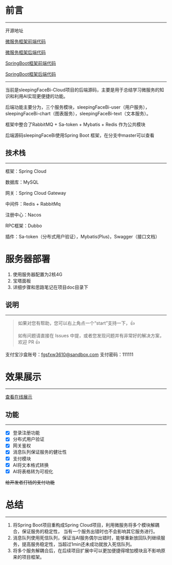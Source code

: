 # 前言
***
开源地址

[微服务框架前端代码](https://github.com/MA-douzhang/sleepingFaceBi-frontend/tree/dev-cloud)

[微服务框架后端代码](https://github.com/MA-douzhang/sleepingFaceBi-backend/tree/dev-cloud)

[SpringBoot框架前端代码](https://github.com/MA-douzhang/sleepingFaceBi-frontend)

[SpringBoot框架后端代码](https://github.com/MA-douzhang/sleepingFaceBi-backend)

***
当前是sleepingFaceBi-Cloud项目的后端源码，主要是用于总结学习微服务的知识和利用AI实现更便捷的功能。

后端功能主要分为，三个服务模块，sleepingFaceBi-user（用户服务），sleepingFaceBi-chart（图表服务），sleepingFaceBi-text（文本服务）。

框架中整合了RabbitMQ + Sa-token + Mybatis + Redis 作为公共模块

后端源码sleepingFaceBi使用Spring Boot 框架，在分支中master可以查看
## 技术栈
***
框架：Spring Cloud 

数据库：MySQL

网关：Spring Cloud Gateway

中间件：Redis + RabbitMq

注册中心：Nacos

RPC框架：Dubbo

插件：Sa-token（分布式用户验证），Mybatis(Plus)，Swagger（接口文档）

# 服务器部署
1. 使用服务器配置为2核4G
2. 宝塔面板
3. 详细步骤和思路笔记在项目doc目录下

## 说明
***
>如果对您有帮助，您可以右上角点一个“start”支持一下，👍
>
> 如有问题请直接在 Issues 中提，或者您发现问题并有非常好的解决方案，欢迎 PR 👍

支付宝沙盒账号：fgsfxw3610@sandbox.com
支付密码：111111
# 效果展示
***
[查看在线展示](http://60.204.157.128/)

## 功能
***
+ [x] 登录注册功能
+ [X] 分布式用户验证
+ [X] 网关鉴权
+ [x] 消息队列保证服务的健壮性
+ [x] 支付模块
+ [x] AI将文本格式转换
+ [x] AI将表格转为可视化

~~给开发者打钱的支付功能~~


# 总结
***
1. 将Spring Boot项目重构成Spring Cloud项目，利用微服务将多个模块解耦合，保证服务的稳定性，
当有一个服务出错时也不会影响其它服务进行。
2. 消息队列使用死信队列，保证当AI服务偶尔出错时，能够重新放回队列继续服务，提高服务稳定性，当超过1min还未成功就放入死信队列。
3. 将多个服务解耦合后，在后续项目扩展中可以更加便捷得增加模块且不影响原来的项目框架。
